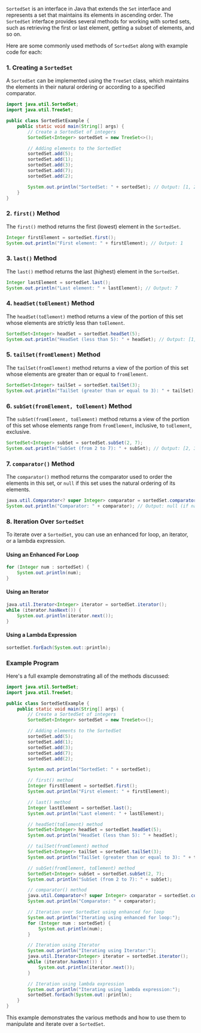 `SortedSet` is an interface in Java that extends the `Set` interface and represents a set that maintains its elements in ascending order. The `SortedSet` interface provides several methods for working with sorted sets, such as retrieving the first or last element, getting a subset of elements, and so on.

Here are some commonly used methods of `SortedSet` along with example code for each:

### 1. **Creating a `SortedSet`**

A `SortedSet` can be implemented using the `TreeSet` class, which maintains the elements in their natural ordering or according to a specified comparator.

```java
import java.util.SortedSet;
import java.util.TreeSet;

public class SortedSetExample {
    public static void main(String[] args) {
        // Create a SortedSet of integers
        SortedSet<Integer> sortedSet = new TreeSet<>();

        // Adding elements to the SortedSet
        sortedSet.add(5);
        sortedSet.add(1);
        sortedSet.add(3);
        sortedSet.add(7);
        sortedSet.add(2);

        System.out.println("SortedSet: " + sortedSet); // Output: [1, 2, 3, 5, 7]
    }
}
```

### 2. **`first()` Method**

The `first()` method returns the first (lowest) element in the `SortedSet`.

```java
Integer firstElement = sortedSet.first();
System.out.println("First element: " + firstElement); // Output: 1
```

### 3. **`last()` Method**

The `last()` method returns the last (highest) element in the `SortedSet`.

```java
Integer lastElement = sortedSet.last();
System.out.println("Last element: " + lastElement); // Output: 7
```

### 4. **`headSet(toElement)` Method**

The `headSet(toElement)` method returns a view of the portion of this set whose elements are strictly less than `toElement`.

```java
SortedSet<Integer> headSet = sortedSet.headSet(5);
System.out.println("HeadSet (less than 5): " + headSet); // Output: [1, 2, 3]
```

### 5. **`tailSet(fromElement)` Method**

The `tailSet(fromElement)` method returns a view of the portion of this set whose elements are greater than or equal to `fromElement`.

```java
SortedSet<Integer> tailSet = sortedSet.tailSet(3);
System.out.println("TailSet (greater than or equal to 3): " + tailSet); // Output: [3, 5, 7]
```

### 6. **`subSet(fromElement, toElement)` Method**

The `subSet(fromElement, toElement)` method returns a view of the portion of this set whose elements range from `fromElement`, inclusive, to `toElement`, exclusive.

```java
SortedSet<Integer> subSet = sortedSet.subSet(2, 7);
System.out.println("SubSet (from 2 to 7): " + subSet); // Output: [2, 3, 5]
```

### 7. **`comparator()` Method**

The `comparator()` method returns the comparator used to order the elements in this set, or `null` if this set uses the natural ordering of its elements.

```java
java.util.Comparator<? super Integer> comparator = sortedSet.comparator();
System.out.println("Comparator: " + comparator); // Output: null (if natural ordering is used)
```

### 8. **Iteration Over `SortedSet`**

To iterate over a `SortedSet`, you can use an enhanced for loop, an iterator, or a lambda expression.

#### Using an Enhanced For Loop

```java
for (Integer num : sortedSet) {
    System.out.println(num);
}
```

#### Using an Iterator

```java
java.util.Iterator<Integer> iterator = sortedSet.iterator();
while (iterator.hasNext()) {
    System.out.println(iterator.next());
}
```

#### Using a Lambda Expression

```java
sortedSet.forEach(System.out::println);
```

### Example Program

Here's a full example demonstrating all of the methods discussed:

```java
import java.util.SortedSet;
import java.util.TreeSet;

public class SortedSetExample {
    public static void main(String[] args) {
        // Create a SortedSet of integers
        SortedSet<Integer> sortedSet = new TreeSet<>();

        // Adding elements to the SortedSet
        sortedSet.add(5);
        sortedSet.add(1);
        sortedSet.add(3);
        sortedSet.add(7);
        sortedSet.add(2);

        System.out.println("SortedSet: " + sortedSet);

        // first() method
        Integer firstElement = sortedSet.first();
        System.out.println("First element: " + firstElement);

        // last() method
        Integer lastElement = sortedSet.last();
        System.out.println("Last element: " + lastElement);

        // headSet(toElement) method
        SortedSet<Integer> headSet = sortedSet.headSet(5);
        System.out.println("HeadSet (less than 5): " + headSet);

        // tailSet(fromElement) method
        SortedSet<Integer> tailSet = sortedSet.tailSet(3);
        System.out.println("TailSet (greater than or equal to 3): " + tailSet);

        // subSet(fromElement, toElement) method
        SortedSet<Integer> subSet = sortedSet.subSet(2, 7);
        System.out.println("SubSet (from 2 to 7): " + subSet);

        // comparator() method
        java.util.Comparator<? super Integer> comparator = sortedSet.comparator();
        System.out.println("Comparator: " + comparator);

        // Iteration over SortedSet using enhanced for loop
        System.out.println("Iterating using enhanced for loop:");
        for (Integer num : sortedSet) {
            System.out.println(num);
        }

        // Iteration using Iterator
        System.out.println("Iterating using Iterator:");
        java.util.Iterator<Integer> iterator = sortedSet.iterator();
        while (iterator.hasNext()) {
            System.out.println(iterator.next());
        }

        // Iteration using lambda expression
        System.out.println("Iterating using lambda expression:");
        sortedSet.forEach(System.out::println);
    }
}
```

This example demonstrates the various methods and how to use them to manipulate and iterate over a `SortedSet`.
